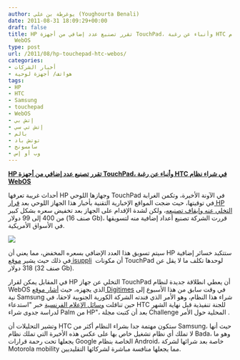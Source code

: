 ```yaml
---
author: يوغرطة بن علي (Youghourta Benali)
date: 2011-08-31 18:09:29+00:00
draft: false
title: HP تقرر تصنيع عدد إضافي من أجهزة TouchPad، وأنباء عن رغبة HTC في شراء نظام
  WebOS
type: post
url: /2011/08/hp-touchepad-htc-webos/
categories:
- أخبار الشركات
- هواتف/ أجهزة لوحية
tags:
- HP
- HTC
- Samsung
- touchepad
- WebOS
- إتش بي
- إتش تي سي
- بالم
- توتش باد
- سامسونج
- وب أو إس
---
```


[**HP تقرر تصنيع عدد إضافي من أجهزة TouchPad، وأنباء عن رغبة HTC في شراء نظام WebOS**](http://www.it-scoop.com/2011/08/hp-touchepad-htc-webos/)




أحداث غريبة تعرفها HP وجهازها اللوحي TouchPad في الآونة الأخيرة، وتكمن الغرابة في توقيتها، حيث ضجت المواقع الإخبارية التقنية بأخبار هذا الجهاز اللوحي بعد [قرار HP التخلي عنه وإيقاف تصنيعه](../2011/08/hp-web-os-autonomy-corporation/)، ولكن لشدة الإقدام على الجهاز بعد تخفيض سعره بشكل كبير من 400 إلى 99 دولار (صنف 16 Gb)، قررت الشركة تصنيع أعداد إضافية منه لتسويقها في الأسواق الأمريكية.




[![](http://www.it-scoop.com/wp-content/uploads/2011/08/hp-touchpad.jpg)
](http://www.it-scoop.com/2011/08/hp-touchepad-htc-webos/)




سيتم تسويق هذا العدد الإضافي بسعره المخفض، مما يعني أن HP ستتكبد خسائر إضافية في ذلك حيث يشير [موقع isuppli](http://www.isuppli.com/Teardowns/News/Pages/HP-TouchPad-Carries-$318-Bill-of-Materials.aspx)  أن مكونات TouchPad لوحدها تكلف ما لا يقل عن 318 دولار (صنف 32 Gb).




في المقابل يمكن لقرار HP التخلي عن جهاز TouchPad أن يعطي انطلاقة جديدة لنظام WebOS الذي يجهزه، حيث [أشار موقع Digitimes](http://www.digitimes.com/NewsShow/NewsSearch.asp?DocID=PD000000000000000000000000021185&query=APPLE) في وقت سابق من هذا الأسبوع إلى نية Samsung شراء هذا النظام، وهو الأمر الذي فندته الشركة الكورية الجنوبية لاحقا، في حين تناقلت [وسائل الإعلام الفرنسية](http://www.accessoweb.com/HTC-fera-t-il-revivre-PALM_a9723.html) خبر "استدعاء HTC للجنة تنفيذية قبل نهاية الشهر لدراسة جدوى شراء Palm من HP"، بعد أن كتبت مجلة Challenge المحلية حول الأمر .




وتشير التحليلات أن HTC ستكون مهتمة جدا بشراء النظام أكثر من Samsung، حيث أنها لا تملك أي نظام تشغيل خاص بها على عكس هذه الأخيرة التي تملك نظام Bada، وهو ما يجعلها تحت رحمة قرارات Google الخاصة بنظام Android، خاصة بعد شرائها لشركة Motorola mobility مما يجعلها منافسة مباشرة لشركائها التقليديين.
